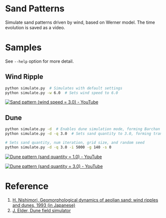 # Sand Patterns
Simulate sand patterns driven by wind, based on Werner model. The time evolution is saved as a video.

# Samples
See `--help` option for more detail.

## Wind Ripple
```bash
python simulate.py  # Simulates with default settings
python simulate.py -w 6.0  # Sets wind speed to 6.0
```

[![Sand pattern (wind speed = 3.0) - YouTube](http://img.youtube.com/vi/aLJXOW_nKhM/0.jpg)](http://www.youtube.com/watch?v=aLJXOW_nKhM "Sand pattern (wind speed = 3.0) - YouTube")

## Dune
```bash
python simulate.py -d  # Enables dune simulation mode, forming Barchan dunes by default
python simulate.py -d -q 3.0  # Sets sand quantity to 3.0, forming transverse ridges

# Sets sand quantity, num iteration, grid size, and random seed
python simulate.py -d -q 3.0 -i 5000 -g 140 -s 0
```

[![Dune pattern (sand quantity = 1.0) - YouTube](http://img.youtube.com/vi/oiSAykjHsM0/0.jpg)](http://www.youtube.com/watch?v=oiSAykjHsM0 "Dune pattern (sand quantity = 1.0) - YouTube")

[![Dune pattern (sand quantity = 3.0) - YouTube](http://img.youtube.com/vi/eT4fVW0XDcY/0.jpg)](http://www.youtube.com/watch?v=eT4fVW0XDcY "Dune pattern (sand quantity = 3.0) - YouTube")

# Reference
1. [H. Nishimori, Geomorphological dynamics of aeolian sand: wind ripples and dunes, 1993 (in Japanese)](https://core.ac.uk/download/pdf/39226746.pdf)
2. [J. Elder, Dune field simulator](https://smallpond.ca/jim/sand/dunefieldMorphology/index.html)
